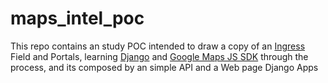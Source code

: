 # maps_intel_poc
This repo contains an study POC intended to draw a copy of an [Ingress](https://ingress.com/) Field and Portals, learning [Django](https://www.djangoproject.com/) and [Google Maps JS SDK](https://developers.google.com/maps/documentation/javascript/examples) through the process, and its composed by an simple API and a Web page Django Apps
